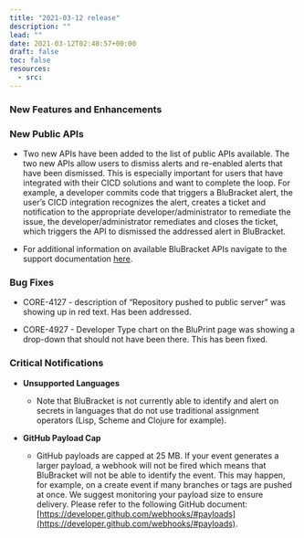 ```yaml
---
title: "2021-03-12 release"
description: ""
lead: ""
date: 2021-03-12T02:48:57+00:00
draft: false
toc: false
resources:
  - src:
---
```


### New Features and Enhancements

### New Public APIs

* Two new APIs have been added to the list of public APIs available. The two new APIs allow users to dismiss alerts and re-enabled alerts that have been dismissed. This is especially important for users that have integrated with their CICD solutions and want to complete the loop. For example, a developer commits code that triggers a BluBracket alert, the user’s CICD integration recognizes the alert, creates a ticket and notification to the appropriate developer/administrator to remediate the issue, the developer/administrator remediates and closes the ticket, which triggers the API to dismissed the addressed alert in BluBracket.

* For additional information on available BluBracket APIs navigate to the support documentation [here](https://support.blubracket.com/hc/en-us/articles/360055569611-Event-and-Alert-APIs).

### Bug Fixes

* CORE-4127 - description of “Repository pushed to public server” was showing up in red text. Has been addressed.

* CORE-4927 - Developer Type chart on the BluPrint page was showing a drop-down that should not have been there. This has been fixed.

### Critical Notifications

* **Unsupported Languages**

  * Note that BluBracket is not currently able to identify and alert on secrets in languages that do not use traditional assignment operators (Lisp, Scheme and Clojure for example).

* **GitHub Payload Cap**

  * GitHub payloads are capped at 25 MB. If your event generates a larger payload, a webhook will not be fired which means that BluBracket will not be able to identify the event. This may happen, for example, on a create event if many branches or tags are pushed at once. We suggest monitoring your payload size to ensure delivery. Please refer to the following GitHub document: [https://developer.github.com/webhooks/#payloads](https://developer.github.com/webhooks/#payloads).
